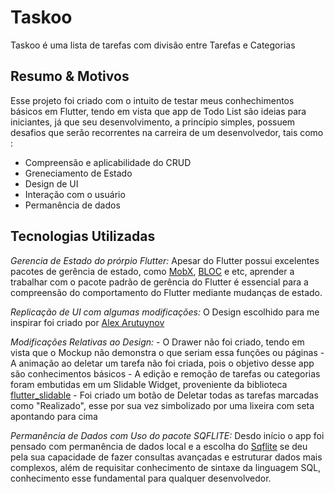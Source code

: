# Taskoo

Taskoo é uma lista de tarefas com divisão entre Tarefas e Categorias

## Resumo & Motivos

Esse projeto foi criado com o intuito de testar meus conhechimentos básicos em Flutter, tendo em vista que app de Todo List são ideias para iniciantes,
já que seu desenvolvimento, a princípio simples, possuem desafios que serão recorrentes na carreira de um desenvolvedor, tais como :
  - Compreensão e aplicabilidade do CRUD
  - Greneciamento de Estado
  - Design de UI
  - Interação com o usuário
  - Permanência de dados

## Tecnologias Utilizadas

*Gerencia de Estado do prórpio Flutter:*
  Apesar do Flutter possui excelentes pacotes de gerência de estado, como [MobX](https://pub.dev/packages/mobx), [BLOC](https://pub.dev/packages/bloc) e etc, aprender a trabalhar com o pacote padrão de gerência do Flutter é essencial para a compreensão do comportamento do Flutter mediante mudanças de estado.

*Replicação de UI com algumas modificações:*
  O Design escolhido para me inspirar foi criado por [Alex Arutuynov](https://dribbble.com/shots/14100356-ToDo-App-UI) 
  
  *Modificações Relativas ao Design:*
    - O Drawer não foi criado, tendo em vista que o Mockup não demonstra o que seriam essa funções ou páginas
    - A animação ao deletar um tarefa não foi criada, pois o objetivo desse app são conhecimentos básicos
    - A edição e remoção de tarefas ou categorias foram embutidas em um Slidable Widget, proveniente da biblioteca [flutter_slidable](https://pub.dev/packages/flutter_slidable)
    - Foi criado um botão de Deletar todas as tarefas marcadas como "Realizado", esse por sua vez simbolizado por uma lixeira com seta apontando para cima
  
*Permanência de Dados com Uso do pacote SQFLITE:*
  Desdo início o app foi pensado com permanência de dados local e a escolha do [Sqflite](https://pub.dev/packages/flutter_slidable) se deu pela sua capacidade de fazer 
  consultas avançadas e estruturar dados mais complexos, além de requisitar conhecimento de sintaxe da linguagem SQL, conhecimento esse fundamental para qualquer desenvolvedor. 
  
